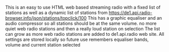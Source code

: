 This is an easy to use HTML web based streaming radio with a fixed list of stations as well as a dynamic list of stations from https://de1.api.radio-browser.info/json/stations/topclick/100 
This has a graphic equaliser and an audio compressor so all stations should be at the same volume. 
no more quiet web radio stations and then a really loud station on selection The list can grow as more web radio stations are added to de1.api.radio web site. 
All settings are stored locally so future use remembers equaliser bands, volume and current station selected
